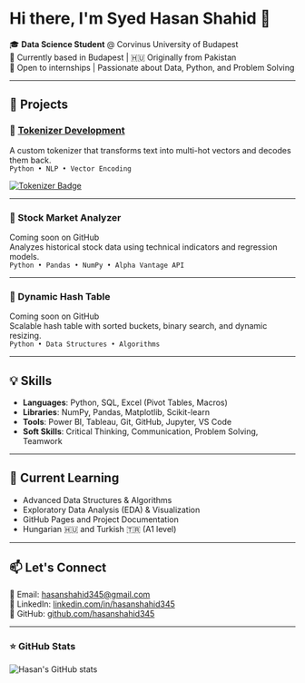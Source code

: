 # Hi there, I'm Syed Hasan Shahid 👋

🎓 **Data Science Student** @ Corvinus University of Budapest  
📍 Currently based in Budapest | 🇭🇺 Originally from Pakistan  
💼 Open to internships | Passionate about Data, Python, and Problem Solving

---

## 📌 Projects

### 🔹 [Tokenizer Development](https://github.com/hasanshahid345/Tokenizer)
A custom tokenizer that transforms text into multi-hot vectors and decodes them back.  
`Python • NLP • Vector Encoding`

[![Tokenizer Badge](https://img.shields.io/badge/-View%20Project-blue)](https://github.com/hasanshahid345/Tokenizer)

---

### 🔹 Stock Market Analyzer
Coming soon on GitHub  
Analyzes historical stock data using technical indicators and regression models.  
`Python • Pandas • NumPy • Alpha Vantage API`

---

### 🔹 Dynamic Hash Table
Coming soon on GitHub  
Scalable hash table with sorted buckets, binary search, and dynamic resizing.  
`Python • Data Structures • Algorithms`

---

## 💡 Skills

- **Languages**: Python, SQL, Excel (Pivot Tables, Macros)
- **Libraries**: NumPy, Pandas, Matplotlib, Scikit-learn
- **Tools**: Power BI, Tableau, Git, GitHub, Jupyter, VS Code
- **Soft Skills**: Critical Thinking, Communication, Problem Solving, Teamwork

---

## 🌱 Current Learning

- Advanced Data Structures & Algorithms  
- Exploratory Data Analysis (EDA) & Visualization  
- GitHub Pages and Project Documentation  
- Hungarian 🇭🇺 and Turkish 🇹🇷 (A1 level)

---

## 📫 Let's Connect

📧 Email: hasanshahid345@gmail.com  
🔗 LinkedIn: [linkedin.com/in/hasanshahid345](https://linkedin.com/in/hasanshahid345)  
💼 GitHub: [github.com/hasanshahid345](https://github.com/hasanshahid345)

---

### ⭐️ GitHub Stats

![Hasan's GitHub stats](https://github-readme-stats.vercel.app/api?username=hasanshahid345&show_icons=true&theme=default)
